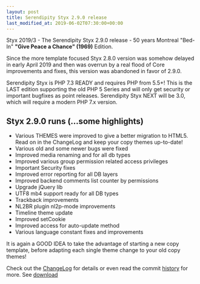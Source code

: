 ```yaml
---
layout: post
title: Serendipity Styx 2.9.0 release
last_modified_at: 2019-06-02T07:30:00+00:00
---
```


Styx 2019/3 - The Serendipity Styx 2.9.0 release - 50 years Montreal "Bed-In" **"Give Peace a Chance" (1969)** Edition.

Since the more template focused Styx 2.8.0 version was somehow delayed in early April 2019 and then was overrun by a real flood of Core improvements and fixes, this version was abandoned in favor of 2.9.0.

Serendipity Styx is PHP 7.3 READY and requires PHP from 5.5+!
This is the LAST edition supporting the old PHP 5 Series and will only get security or important bugfixes as point releases.
Serendipity Styx NEXT will be 3.0, which will require a modern PHP 7.x version.

## Styx 2.9.0 runs (...some highlights)

  - Various THEMES were improved to give a better migration to HTML5. Read on in the ChangeLog and keep your copy themes up-to-date!
  - Various old and some newer bugs were fixed
  - Improved media renaming and for all db types
  - Improved various group permission related access privileges
  - Important Security fixes
  - Improved error reporting for all DB layers
  - Improved backend comments list counter by permissions
  - Upgrade jQuery lib
  - UTF8 mb4 support ready for all DB types
  - Trackback improvements
  - NL2BR plugin nl2p-mode improvements
  - Timeline theme update
  - Improved setCookie
  - Improved access for auto-update method
  - Various language constant fixes and improvements

It is again a GOOD IDEA to take the advantage of starting a new copy template, before adapting each single theme change to your old copy themes!

Check out the [ChangeLog](https://github.com/ophian/styx/blob/2.9.0/docs/NEWS) for details or even read the commit [history](https://github.com/ophian/styx/commits/2.9.0) for more. See [download](https://github.com/ophian/styx/releases/tag/2.9.0)